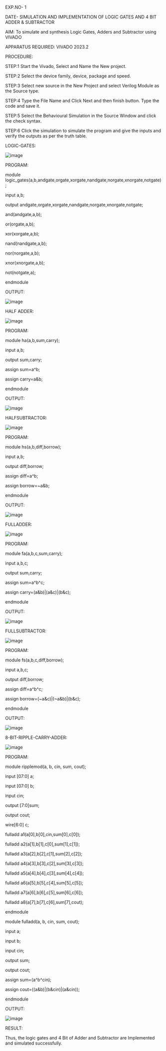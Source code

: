                                                                  
 EXP.NO- 1 

DATE- 
                    SIMULATION AND IMPLEMENTATION OF LOGIC GATES AND 
                                           4 BIT ADDER & SUBTRACTOR 

AIM: To simulate and synthesis Logic Gates, Adders and Subtractor using VIVADO 

APPARATUS REQUIRED: VIVADO 2023.2 

PROCEDURE: 

STEP:1 Start the Vivado, Select and Name the New project. 

STEP:2 Select the device family, device, package and speed. 

STEP:3 Select new source in the New Project and select Verilog Module as the Source type. 

STEP:4 Type the File Name and Click Next and then finish button. Type the code and save it. 

STEP:5 Select the Behavioural Simulation in the Source Window and click the check syntax. 

STEP:6 Click the simulation to simulate the program and give the inputs and verify the outputs as per the truth table.

 
LOGIC-GATES: 

![image](https://github.com/Padmeshwaraan/VLSI-Experiments-1/assets/160568747/598eb676-fc4f-4543-a08b-60624c2c1419)
                            
PROGRAM: 

module logic_gates(a,b,andgate,orgate,xorgate,nandgate,norgate,xnorgate,notgate);

input a,b;

output andgate,orgate,xorgate,nandgate,norgate,xnorgate,notgate;

and(andgate,a,b);

or(orgate,a,b);

xor(xorgate,a,b);

nand(nandgate,a,b);

nor(norgate,a,b);

xnor(xnorgate,a,b);

not(notgate,a);

endmodule

OUTPUT:       


![image](https://github.com/Padmeshwaraan/VLSI-Experiments-1/assets/160568747/0bf7de7a-e772-4f1b-a1ac-76278dc145a5)

HALF ADDER: 


![image](https://github.com/Padmeshwaraan/VLSI-Experiments-1/assets/160568747/1efa0cef-9db7-441b-aad9-4accd714defe)

PROGRAM: 

module ha(a,b,sum,carry);

input a,b;

output sum,carry;

assign sum=a^b;

assign carry=a&b;

endmodule

OUTPUT:


![image](https://github.com/Padmeshwaraan/VLSI-Experiments-1/assets/160568747/7c204f4f-e3dd-4060-bdff-93e019fd3ba2)

HALFSUBTRACTOR:


![image](https://github.com/Padmeshwaraan/VLSI-Experiments-1/assets/160568747/c21b7c8d-c134-4467-b903-6ccf3c576cf6)

PROGRAM: 

module hs(a,b,diff,borrow);

input a,b; 

output diff,borrow;

assign diff=a^b; 

assign borrow=~a&b;

endmodule

OUTPUT:


![image](https://github.com/Padmeshwaraan/VLSI-Experiments-1/assets/160568747/3937e7e8-af45-468d-b05c-05c37d9d68d8)

FULLADDER: 


![image](https://github.com/Padmeshwaraan/VLSI-Experiments-1/assets/160568747/8020948e-1de8-4d83-8531-52532675485c)

PROGRAM: 

module fa(a,b,c,sum,carry);

input a,b,c; 

output sum,carry;

assign sum=a^b^c; 

assign carry=(a&b)|(a&c)|(b&c);

endmodule

OUTPUT:


![image](https://github.com/Padmeshwaraan/VLSI-Experiments-1/assets/160568747/9a51b020-a484-4b9b-b016-f93b67b9b303)

FULLSUBTRACTOR: 


![image](https://github.com/Padmeshwaraan/VLSI-Experiments-1/assets/160568747/c1a5ac2a-235a-47b6-9e5a-5d0487fdb3e0)

PROGRAM: 

module fs(a,b,c,diff,borrow);

input a,b,c;

output diff,borrow;

assign diff=a^b^c; 

assign borrow=(~a&c)|(~a&b)|(b&c); 

endmodule

OUTPUT:


![image](https://github.com/Padmeshwaraan/VLSI-Experiments-1/assets/160568747/5fda3116-d45e-4562-8083-edac1099f3ce)

 8-BIT-RIPPLE-CARRY-ADDER: 
 
 
 ![image](https://github.com/Padmeshwaraan/VLSI-Experiments-1/assets/160568747/b90d6719-3f52-437b-a37d-be4a12f989b5)

PROGRAM: 

module ripplemod(a, b, cin, sum, cout);

input [07:0] a;

input [07:0] b;

input cin;

output [7:0]sum;

output cout;

wire[6:0] c;

fulladd a1(a[0],b[0],cin,sum[0],c[0]);

fulladd a2(a[1],b[1],c[0],sum[1],c[1]);

fulladd a3(a[2],b[2],c[1],sum[2],c[2]);

fulladd a4(a[3],b[3],c[2],sum[3],c[3]);

fulladd a5(a[4],b[4],c[3],sum[4],c[4]);

fulladd a6(a[5],b[5],c[4],sum[5],c[5]);

fulladd a7(a[6],b[6],c[5],sum[6],c[6]);

fulladd a8(a[7],b[7],c[6],sum[7],cout);

endmodule

module fulladd(a, b, cin, sum, cout);

input a;

input b;

input cin;

output sum;

output cout;

assign sum=(a^b^cin);

assign cout=((a&b)|(b&cin)|(a&cin));

endmodule

OUTPUT: 


![image](https://github.com/Padmeshwaraan/VLSI-Experiments-1/assets/160568747/58adbe5a-8aa9-4862-94f3-3af09e0aef9b)

RESULT:

Thus, the logic gates and 4 Bit of Adder and Subtractor are Implemented 
and simulated successfully.

 


